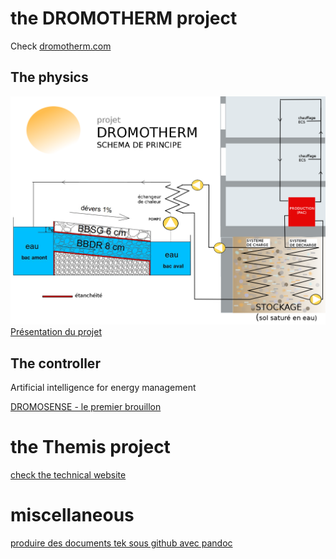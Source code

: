 

# the DROMOTHERM project

Check [dromotherm.com](http://www.dromotherm.com)

## The physics

![le principe](doc/dromotherm_b.png)
[Présentation du projet](doc/Clermont-co_Cerema_dromotherm.pdf)

## The controller
Artificial intelligence for energy management

[DROMOSENSE - le premier brouillon](doc/smart_grid_version_test_15_01_2017.pdf)

# the Themis project

[check the technical website](http://dromotherm.github.io/documentation)

# miscellaneous

[produire des documents tek sous github avec pandoc](doc/pandoc_tek_producing.md)

